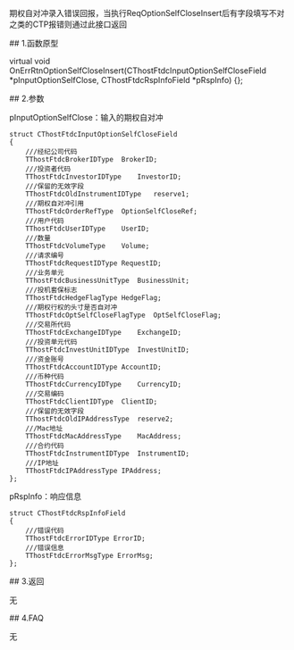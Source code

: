 <p>期权自对冲录入错误回报，当执行ReqOptionSelfCloseInsert后有字段填写不对之类的CTP报错则通过此接口返回</p>
<span class="anchor" id="e3cab237-b11d-4a06-a6e3-134aee21a50c"></span>
## 1.函数原型
<p>virtual void OnErrRtnOptionSelfCloseInsert(CThostFtdcInputOptionSelfCloseField *pInputOptionSelfClose, CThostFtdcRspInfoField *pRspInfo) {};</p>
<span class="anchor" id="7410adc1-9ba1-466e-9015-3208419b7df9"></span>
## 2.参数
<p>pInputOptionSelfClose：输入的期权自对冲</p>
<pre><code>struct CThostFtdcInputOptionSelfCloseField
{
    ///经纪公司代码
    TThostFtdcBrokerIDType  BrokerID;
    ///投资者代码
    TThostFtdcInvestorIDType    InvestorID;
    ///保留的无效字段
    TThostFtdcOldInstrumentIDType   reserve1;
    ///期权自对冲引用
    TThostFtdcOrderRefType  OptionSelfCloseRef;
    ///用户代码
    TThostFtdcUserIDType    UserID;
    ///数量
    TThostFtdcVolumeType    Volume;
    ///请求编号
    TThostFtdcRequestIDType RequestID;
    ///业务单元
    TThostFtdcBusinessUnitType  BusinessUnit;
    ///投机套保标志
    TThostFtdcHedgeFlagType HedgeFlag;
    ///期权行权的头寸是否自对冲
    TThostFtdcOptSelfCloseFlagType  OptSelfCloseFlag;
    ///交易所代码
    TThostFtdcExchangeIDType    ExchangeID;
    ///投资单元代码
    TThostFtdcInvestUnitIDType  InvestUnitID;
    ///资金账号
    TThostFtdcAccountIDType AccountID;
    ///币种代码
    TThostFtdcCurrencyIDType    CurrencyID;
    ///交易编码
    TThostFtdcClientIDType  ClientID;
    ///保留的无效字段
    TThostFtdcOldIPAddressType  reserve2;
    ///Mac地址
    TThostFtdcMacAddressType    MacAddress;
    ///合约代码
    TThostFtdcInstrumentIDType  InstrumentID;
    ///IP地址
    TThostFtdcIPAddressType IPAddress;
};
</code></pre>
<p>pRspInfo：响应信息</p>
<pre><code>struct CThostFtdcRspInfoField
{
    ///错误代码
    TThostFtdcErrorIDType ErrorID;
    ///错误信息
    TThostFtdcErrorMsgType ErrorMsg;
};
</code></pre>
<span class="anchor" id="5a79e0b1-266b-4ec7-870c-21922cfcf7bd"></span>
## 3.返回
<p>无</p>
<span class="anchor" id="8c27eeb0-9ccb-4144-a662-b12bef33498d"></span>
## 4.FAQ
<p>无</p>
